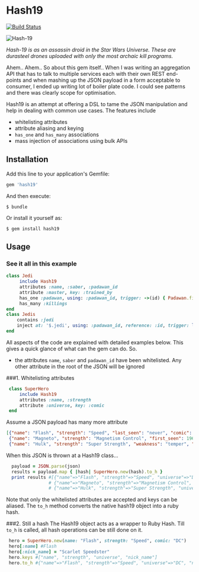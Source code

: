# Hash19
[![Build Status](https://travis-ci.org/rcdexta/hash19.svg)](https://travis-ci.org/rcdexta/hash19)

![Hash-19](https://s3-us-west-1.amazonaws.com/rcdexta/hash-19-droid.png)

*Hash-19 is as an assassin droid in the Star Wars Universe. These are durasteel drones uploaded with only the most archaic kill programs.*

Ahem.. Ahem.. So about this gem itself.. When I was writing an aggregation API that has to talk to multiple services each with their own REST end-points and when mashing up the JSON payload in a form acceptable to consumer, I ended up writing lot of boiler plate code. I could see patterns and there was clearly scope for optimisation.

Hash19 is an attempt at offering a DSL to tame the JSON manipulation and help in dealing with common use cases. The features include

* whitelisting attributes
* attribute aliasing and keying
* `has_one` and `has_many` associations 
* mass injection of associations using bulk APIs

## Installation
Add this line to your application's Gemfile:

```ruby
gem 'hash19'
```

And then execute:

    $ bundle

Or install it yourself as:

    $ gem install hash19

## Usage

### See it all in this example
```ruby
class Jedi
     include Hash19
	 attributes :name, :saber, :padawan_id
	 attribute :master, key: :trained_by
	 has_one :padawan, using: :padawan_id, trigger: ->(id) { Padawan.find id }
	 has_many :killings
end
class Jedis
    contains :jedi
    inject at: '$.jedi', using: :padawan_id, reference: :id, trigger: lambda { |ids| Padawan.find_all ids }, as: 'padawan'
end
```
All aspects of the code are explained with detailed examples below. This gives a quick glance of what can the gem can do. So.
* the attributes `name`, `saber` and `padawan_id` have been whitelisted. Any other attribute in the root of the JSON will be ignored

###1. Whitelisting attributes

```ruby
 class SuperHero 
	 include Hash19
	 attributes :name, :strength
	 attribute :universe, key: :comic
 end
 ```
 Assume a JSON payload has many more attribute
 ```json
 [{"name": "Flash", "strength": "Speed", "last_seen": "never", "comic": "DC"},
  {"name": "Magneto", "strength": "Magnetism Control", "first_seen": 1963, "comic": "Marvel"},
  {"name": "Hulk", "strength": "Super Strength", "weakness": "temper", "comic": "Marvel"}]
  ```
  When this JSON is thrown at a Hash19 class...
  ```ruby
    payload = JSON.parse(json)
    results = payload.map { |hash| SuperHero.new(hash).to_h }
    print results #[{"name"=>"Flash", "strength"=>"Speed", "universe"=>"DC"},
                  # {"name"=>"Magneto", "strength"=>"Magnetism Control", "universe"=>"Marvel"},
                  # {"name"=>"Hulk", "strength"=>"Super Strength", "universe"=>"Marvel"}]
  ```
  Note that only the whitelisted attributes are accepted and keys can be aliased. The `to_h` method converts the native hash19 object into a ruby hash. 
  
###2. Still a hash
The Hash19 object acts as a wrapper to Ruby Hash. Till `to_h` is called, all hash operations can be still done on it.
``` ruby
 hero = SuperHero.new(name: "Flash", strength: "Speed", comic: "DC")
 hero[:name] #Flash
 hero[:nick_name] = "Scarlet Speedster"
 hero.keys #["name", "strength", "universe", "nick_name"]
 hero.to_h #{"name"=>"Flash", "strength"=>"Speed", "universe"=>"DC", "nick_name"=>"Scarlet Speedster"}
```
  
  
  
